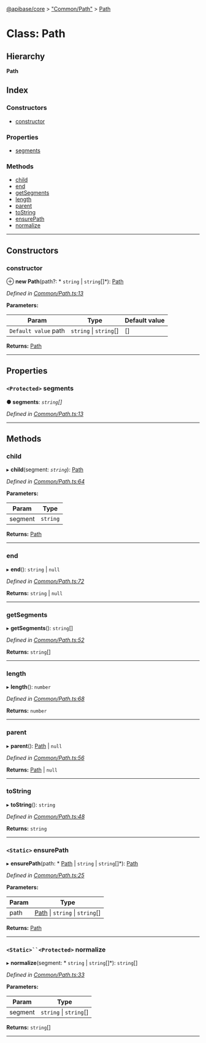 [@apibase/core](../README.md) > ["Common/Path"](../modules/_common_path_.md) > [Path](../classes/_common_path_.path.md)

# Class: Path

## Hierarchy

**Path**

## Index

### Constructors

* [constructor](_common_path_.path.md#constructor)

### Properties

* [segments](_common_path_.path.md#segments)

### Methods

* [child](_common_path_.path.md#child)
* [end](_common_path_.path.md#end)
* [getSegments](_common_path_.path.md#getsegments)
* [length](_common_path_.path.md#length)
* [parent](_common_path_.path.md#parent)
* [toString](_common_path_.path.md#tostring)
* [ensurePath](_common_path_.path.md#ensurepath)
* [normalize](_common_path_.path.md#normalize)

---

## Constructors

<a id="constructor"></a>

###  constructor

⊕ **new Path**(path?: * `string` &#124; `string`[]*): [Path](_common_path_.path.md)

*Defined in [Common/Path.ts:13](https://github.com/chapterjason/APIBase/blob/f597d69/packages/core/src/Common/Path.ts#L13)*

**Parameters:**

| Param | Type | Default value |
| ------ | ------ | ------ |
| `Default value` path |  `string` &#124; `string`[]|  [] |

**Returns:** [Path](_common_path_.path.md)

___

## Properties

<a id="segments"></a>

### `<Protected>` segments

**● segments**: *`string`[]*

*Defined in [Common/Path.ts:13](https://github.com/chapterjason/APIBase/blob/f597d69/packages/core/src/Common/Path.ts#L13)*

___

## Methods

<a id="child"></a>

###  child

▸ **child**(segment: *`string`*): [Path](_common_path_.path.md)

*Defined in [Common/Path.ts:64](https://github.com/chapterjason/APIBase/blob/f597d69/packages/core/src/Common/Path.ts#L64)*

**Parameters:**

| Param | Type |
| ------ | ------ |
| segment | `string` |

**Returns:** [Path](_common_path_.path.md)

___
<a id="end"></a>

###  end

▸ **end**():  `string` &#124; `null`

*Defined in [Common/Path.ts:72](https://github.com/chapterjason/APIBase/blob/f597d69/packages/core/src/Common/Path.ts#L72)*

**Returns:**  `string` &#124; `null`

___
<a id="getsegments"></a>

###  getSegments

▸ **getSegments**(): `string`[]

*Defined in [Common/Path.ts:52](https://github.com/chapterjason/APIBase/blob/f597d69/packages/core/src/Common/Path.ts#L52)*

**Returns:** `string`[]

___
<a id="length"></a>

###  length

▸ **length**(): `number`

*Defined in [Common/Path.ts:68](https://github.com/chapterjason/APIBase/blob/f597d69/packages/core/src/Common/Path.ts#L68)*

**Returns:** `number`

___
<a id="parent"></a>

###  parent

▸ **parent**():  [Path](_common_path_.path.md) &#124; `null`

*Defined in [Common/Path.ts:56](https://github.com/chapterjason/APIBase/blob/f597d69/packages/core/src/Common/Path.ts#L56)*

**Returns:**  [Path](_common_path_.path.md) &#124; `null`

___
<a id="tostring"></a>

###  toString

▸ **toString**(): `string`

*Defined in [Common/Path.ts:48](https://github.com/chapterjason/APIBase/blob/f597d69/packages/core/src/Common/Path.ts#L48)*

**Returns:** `string`

___
<a id="ensurepath"></a>

### `<Static>` ensurePath

▸ **ensurePath**(path: * [Path](_common_path_.path.md) &#124; `string` &#124; `string`[]*): [Path](_common_path_.path.md)

*Defined in [Common/Path.ts:25](https://github.com/chapterjason/APIBase/blob/f597d69/packages/core/src/Common/Path.ts#L25)*

**Parameters:**

| Param | Type |
| ------ | ------ |
| path |  [Path](_common_path_.path.md) &#124; `string` &#124; `string`[]|

**Returns:** [Path](_common_path_.path.md)

___
<a id="normalize"></a>

### `<Static>``<Protected>` normalize

▸ **normalize**(segment: * `string` &#124; `string`[]*): `string`[]

*Defined in [Common/Path.ts:33](https://github.com/chapterjason/APIBase/blob/f597d69/packages/core/src/Common/Path.ts#L33)*

**Parameters:**

| Param | Type |
| ------ | ------ |
| segment |  `string` &#124; `string`[]|

**Returns:** `string`[]

___

